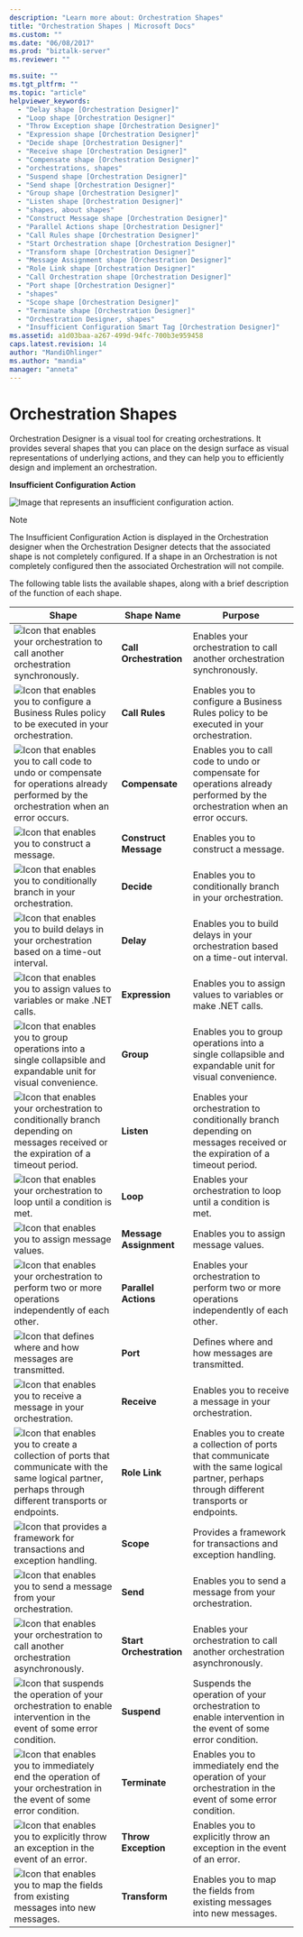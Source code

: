 ```yaml
---
description: "Learn more about: Orchestration Shapes"
title: "Orchestration Shapes | Microsoft Docs"
ms.custom: ""
ms.date: "06/08/2017"
ms.prod: "biztalk-server"
ms.reviewer: ""

ms.suite: ""
ms.tgt_pltfrm: ""
ms.topic: "article"
helpviewer_keywords: 
  - "Delay shape [Orchestration Designer]"
  - "Loop shape [Orchestration Designer]"
  - "Throw Exception shape [Orchestration Designer]"
  - "Expression shape [Orchestration Designer]"
  - "Decide shape [Orchestration Designer]"
  - "Receive shape [Orchestration Designer]"
  - "Compensate shape [Orchestration Designer]"
  - "orchestrations, shapes"
  - "Suspend shape [Orchestration Designer]"
  - "Send shape [Orchestration Designer]"
  - "Group shape [Orchestration Designer]"
  - "Listen shape [Orchestration Designer]"
  - "shapes, about shapes"
  - "Construct Message shape [Orchestration Designer]"
  - "Parallel Actions shape [Orchestration Designer]"
  - "Call Rules shape [Orchestration Designer]"
  - "Start Orchestration shape [Orchestration Designer]"
  - "Transform shape [Orchestration Designer]"
  - "Message Assignment shape [Orchestration Designer]"
  - "Role Link shape [Orchestration Designer]"
  - "Call Orchestration shape [Orchestration Designer]"
  - "Port shape [Orchestration Designer]"
  - "shapes"
  - "Scope shape [Orchestration Designer]"
  - "Terminate shape [Orchestration Designer]"
  - "Orchestration Designer, shapes"
  - "Insufficient Configuration Smart Tag [Orchestration Designer]"
ms.assetid: a1d03baa-a267-499d-94fc-700b3e959458
caps.latest.revision: 14
author: "MandiOhlinger"
ms.author: "mandia"
manager: "anneta"
---
```

# Orchestration Shapes
Orchestration Designer is a visual tool for creating orchestrations. It provides several shapes that you can place on the design surface as visual representations of underlying actions, and they can help you to efficiently design and implement an orchestration.  
  
 **Insufficient Configuration Action**  
  
 ![Image that represents an insufficient configuration action. ](../core/media/ebiz-orch-insufficconfig.gif "ebiz_orch_insufficconfig")  
  
> [!NOTE]
>  The Insufficient Configuration Action is displayed in the Orchestration designer when the Orchestration Designer detects that the associated shape is not completely configured. If a shape in an Orchestration is not completely configured then the associated Orchestration will not compile.  
  
 The following table lists the available shapes, along with a brief description of the function of each shape.  
  
|Shape|Shape Name|Purpose|  
|-----------|----------------|-------------|  
|![Icon that enables your orchestration to call another orchestration synchronously.](../core/media/ebiz-orch-callorchestrat.gif "ebiz_orch_callorchestrat")|**Call Orchestration**|Enables your orchestration to call another orchestration synchronously.|  
|![Icon that enables you to configure a Business Rules policy to be executed in your orchestration.](../core/media/ebiz-orch-call-rules.gif "ebiz_orch_call_rules")|**Call Rules**|Enables you to configure a Business Rules policy to be executed in your orchestration.|  
|![Icon that enables you to call code to undo or compensate for operations already performed by the orchestration when an error occurs.](../core/media/ebiz-orch-compensate.gif "ebiz_orch_compensate")|**Compensate**|Enables you to call code to undo or compensate for operations already performed by the orchestration when an error occurs.|  
|![Icon that enables you to construct a message.](../core/media/ebiz-orch-constructmsg.gif "ebiz_orch_constructmsg")|**Construct Message**|Enables you to construct a message.|  
|![Icon that enables you to conditionally branch in your orchestration.](../core/media/ebiz-orch-decide.gif "ebiz_orch_decide")|**Decide**|Enables you to conditionally branch in your orchestration.|  
|![Icon that enables you to build delays in your orchestration based on a time-out interval.](../core/media/ebiz-orch-delay.gif "ebiz_orch_delay")|**Delay**|Enables you to build delays in your orchestration based on a time-out interval.|  
|![Icon that enables you to assign values to variables or make .NET calls.](../core/media/ebiz-orch-assign.gif "ebiz_orch_assign")|**Expression**|Enables you to assign values to variables or make .NET calls.|  
|![Icon that enables you to group operations into a single collapsible and expandable unit for visual convenience.](../core/media/ebiz-orch-group.gif "ebiz_orch_group")|**Group**|Enables you to group operations into a single collapsible and expandable unit for visual convenience.|  
|![Icon that enables your orchestration to conditionally branch depending on messages received or the expiration of a timeout period.](../core/media/ebiz-orch-listen.gif "ebiz_orch_listen")|**Listen**|Enables your orchestration to conditionally branch depending on messages received or the expiration of a timeout period.|  
|![Icon that enables your orchestration to loop until a condition is met.](../core/media/ebiz-orch-loop.gif "ebiz_orch_loop")|**Loop**|Enables your orchestration to loop until a condition is met.|  
|![Icon that enables you to assign message values.](../core/media/ebiz-orch-assign.gif "ebiz_orch_assign")|**Message Assignment**|Enables you to assign message values.|  
|![Icon that enables your orchestration to perform two or more operations independently of each other.](../core/media/ebiz-orch-paralactions.gif "ebiz_orch_paralactions")|**Parallel Actions**|Enables your orchestration to perform two or more operations independently of each other.|  
|![Icon that defines where and how messages are transmitted. ](../core/media/ebiz-orch-port.gif "ebiz_orch_port")|**Port**|Defines where and how messages are transmitted.|  
|![Icon that enables you to receive a message in your orchestration.](../core/media/ebiz-orch-receive.gif "ebiz_orch_receive")|**Receive**|Enables you to receive a message in your orchestration.|  
|![Icon that enables you to create a collection of ports that communicate with the same logical partner, perhaps through different transports or endpoints.](../core/media/ebiz-orch-rolelink.gif "ebiz_orch_rolelink")|**Role Link**|Enables you to create a collection of ports that communicate with the same logical partner, perhaps through different transports or endpoints.|  
|![Icon that provides a framework for transactions and exception handling. ](../core/media/ebiz-orch-scope.gif "ebiz_orch_scope")|**Scope**|Provides a framework for transactions and exception handling.|  
|![Icon that enables you to send a message from your orchestration.](../core/media/ebiz-orch-send.gif "ebiz_orch_send")|**Send**|Enables you to send a message from your orchestration.|  
|![Icon that enables your orchestration to call another orchestration asynchronously.](../core/media/ebiz-orch-strtorchestrat.gif "ebiz_orch_strtorchestrat")|**Start Orchestration**|Enables your orchestration to call another orchestration asynchronously.|  
|![Icon that suspends the operation of your orchestration to enable intervention in the event of some error condition. ](../core/media/ebiz-orch-suspend.gif "ebiz_orch_suspend")|**Suspend**|Suspends the operation of your orchestration to enable intervention in the event of some error condition.|  
|![Icon that enables you to immediately end the operation of your orchestration in the event of some error condition.](../core/media/ebiz-orch-terminate.gif "ebiz_orch_terminate")|**Terminate**|Enables you to immediately end the operation of your orchestration in the event of some error condition.|  
|![Icon that enables you to explicitly throw an exception in the event of an error.](../core/media/ebiz-orch-throwexcept.gif "ebiz_orch_throwexcept")|**Throw Exception**|Enables you to explicitly throw an exception in the event of an error.|  
|![Icon that enables you to map the fields from existing messages into new messages.](../core/media/ebiz-orch-transform.gif "ebiz_orch_transform")|**Transform**|Enables you to map the fields from existing messages into new messages.|
